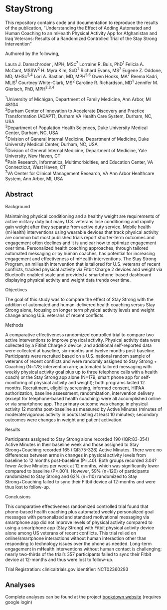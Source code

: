 # StayStrong

This repository contains code and documentation to reproduce the results of the publication, “Understanding the Effect of Adding Automated and Human Coaching to an mHealth Physical Activity App for Afghanistan and Iraq Veterans: Results of a Randomized Controlled Trial of the Stay Strong Intervention”

Authored by the following,

Laura J. Damschroder , MPH, MSc<sup>7</sup> Lorraine R. Buis, PhD<sup>1</sup> Felicia A. McCant, MSSW<sup>2</sup> H. Myra Kim, ScD<sup>7</sup> Richard Evans, MS<sup>7</sup> Eugene Z. Oddone, MD, MHSc<sup>2,4</sup> Lori A. Bastian, MD, MPH<sup>5,6</sup> Gwen Hooks, MA<sup>7</sup> Reema Kadri, MLIS<sup>1</sup> Courtney White-Clark, MS<sup>2</sup> Caroline R. Richardson, MD<sup>1</sup> Jennifer M. Gierisch, PhD, MPH<sup>2,3,4</sup>

<sup>1</sup>University of Michigan, Department of Family Medicine, Ann Arbor, MI 48104  
<sup>2</sup>Durham Center of Innovation to Accelerate Discovery and Practice Transformation (ADAPT), Durham VA Health Care System, Durham, NC, USA  
<sup>3</sup>Department of Population Health Sciences, Duke University Medical Center, Durham, NC, USA  
<sup>4</sup>Division of General Internal Medicine, Department of Medicine, Duke University Medical Center, Durham, NC, USA  
<sup>5</sup>Division of General Internal Medicine, Department of Medicine, Yale University, New Haven, CT  
<sup>6</sup>Pain Research, Informatics, Multimorbidities, and Education Center, VA Connecticut, West Haven, CT  
<sup>7</sup>VA Center for Clinical Management Research, VA Ann Arbor Healthcare System, Ann Arbor, MI, USA  

## Abstract

Background

Maintaining physical conditioning and a healthy weight are requirements of active military duty but many U.S. veterans lose conditioning and rapidly gain weight after they separate from active duty service. Mobile health (mHealth) interventions using wearable devices that track physical activity are common but most published trials report shorter-term outcomes and engagement often declines and it is unclear how to optimize engagement over time. Personalized health coaching approaches, through tailored automated messaging or by human coaches, has potential for increasing engagement and effectiveness of mHealth interventions. The Stay Strong Program, an mHealth intervention that is tailored for U.S. veterans of recent conflicts, tracked physical activity via Fitbit Charge 2 devices and weight via Bluetooth-enabled scale and provided a smartphone-based dashboard displaying physical activity and weight data trends over time.

Objectives

The goal of this study was to compare the effect of Stay Strong with the addition of automated and human-delivered health coaching versus Stay Strong alone, focusing on longer term physical activity levels and weight change among U.S. veterans of recent conflicts.

Methods

A comparative effectiveness randomized controlled trial to compare two active interventions to improve physical activity. Physical activity data were collected by a Fitibit Charge 2 device, and additional self-reported data were collected at baseline, six-months and twelve months post-baseline. Participants were recruited based on a U.S. national random sample of veterans of recent conflicts and were randomly assigned to Stay Strong + Coaching (N=178; intervention arm; automated tailored messaging with weekly physical activity goal plus up to three telephone calls with a health coach) or the Stay Strong app alone (N=179; smart phone app for self-monitoring of physical activity and weight); both programs lasted 12 months. Recruitment, eligibility screening, informed consent, HIPAA authorization, baseline assessment, randomization, intervention delivery (except for telephone-based health coaching) were all accomplished online or via smartphone app. The primary outcome was change in physical activity 12 months post-baseline as measured by Active Minutes (minutes of moderate/vigorous activity in bouts lasting at least 10 minutes); secondary outcomes were changes in weight and patient activation.

Results

Participants assigned to Stay Strong alone recorded 190 (IQR:83-354) Active Minutes in their baseline week and those assigned to Stay Strong+Coaching recorded 165 (IQR:75-328) Active Minutes. There were no differences between arms in changes in physical activity levels from baseline to 12 months post-baseline (P=.40). Both groups recorded 3.04? fewer Active Minutes per week at 12 months, which was significantly lower compared to baseline (P<.001). However, 59% (n=120) of participants randomized to Stay Strong and 62% (n=110) randomized to Stay Strong+Coaching failed to sync their Fitbit device at 12-months and were thus lost to follow-up.

Conclusions

This comparative effectiveness randomized controlled trial found that phone-based health coaching plus automated weekly personalized goal messages with personalized and standard motivational messaging via smartphone app did not improve levels of physical activity compared to using a smartphone app (Stay Strong) with Fitbit physical activity device alone among US veterans of recent conflicts. This trial relied on online/smartphone interactions without human interaction other than responding to technology issues over the phone as needed. Long-term engagement in mHealth interventions without human contact is challenging; nearly two-thirds of the trial’s 357 participants failed to sync their Fitbit device at 12-months and thus were lost to follow-up.

Trial Registration: clinicaltrials.gov identifier: NCT02360293

## Analyses

Complete analyses can be found at the project [bookdown website](bookdown.org/revans_evans/Stay_Strong_Main_Analyses) (requires google login)

